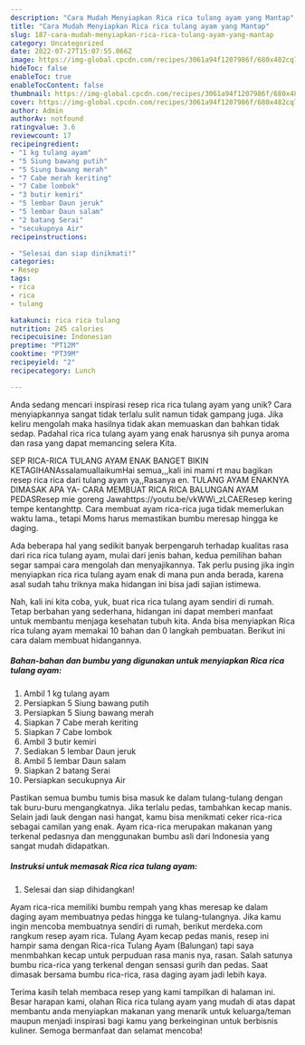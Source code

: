 ```yaml
---
description: "Cara Mudah Menyiapkan Rica rica tulang ayam yang Mantap"
title: "Cara Mudah Menyiapkan Rica rica tulang ayam yang Mantap"
slug: 187-cara-mudah-menyiapkan-rica-rica-tulang-ayam-yang-mantap
category: Uncategorized
date: 2022-07-27T15:07:55.066Z
image: https://img-global.cpcdn.com/recipes/3061a94f1207986f/680x482cq70/rica-rica-tulang-ayam-foto-resep-utama.jpg
hideToc: false
enableToc: true
enableTocContent: false
thumbnail: https://img-global.cpcdn.com/recipes/3061a94f1207986f/680x482cq70/rica-rica-tulang-ayam-foto-resep-utama.jpg
cover: https://img-global.cpcdn.com/recipes/3061a94f1207986f/680x482cq70/rica-rica-tulang-ayam-foto-resep-utama.jpg
author: Admin
authorAv: notfound
ratingvalue: 3.6
reviewcount: 17
recipeingredient:
- "1 kg tulang ayam"
- "5 Siung bawang putih"
- "5 Siung bawang merah"
- "7 Cabe merah keriting"
- "7 Cabe lombok"
- "3 butir kemiri"
- "5 lembar Daun jeruk"
- "5 lembar Daun salam"
- "2 batang Serai"
- "secukupnya Air"
recipeinstructions:

- "Selesai dan siap dinikmati!"
categories:
- Resep
tags:
- rica
- rica
- tulang

katakunci: rica rica tulang 
nutrition: 245 calories
recipecuisine: Indonesian
preptime: "PT12M"
cooktime: "PT39M"
recipeyield: "2"
recipecategory: Lunch

---
```





Anda sedang mencari inspirasi resep rica rica tulang ayam yang unik? Cara menyiapkannya sangat tidak terlalu sulit namun tidak gampang juga. Jika keliru mengolah maka hasilnya tidak akan memuaskan dan bahkan tidak sedap. Padahal rica rica tulang ayam yang enak harusnya sih punya aroma dan rasa yang dapat memancing selera Kita.





SEP RICA-RICA TULANG AYAM ENAK BANGET BIKIN KETAGIHANAssalamuallaikumHai semua,,,kali ini mami rt mau bagikan resep rica rica dari tulang ayam ya,,Rasanya en. TULANG AYAM ENAKNYA DIMASAK APA YA- CARA MEMBUAT RICA RICA BALUNGAN AYAM PEDASResep mie goreng Jawahttps://youtu.be/vkWWi_zLCAEResep kering tempe kentanghttp. Cara membuat ayam rica-rica juga tidak memerlukan waktu lama., tetapi Moms harus memastikan bumbu meresap hingga ke daging.

Ada beberapa hal yang sedikit banyak berpengaruh terhadap kualitas rasa dari rica rica tulang ayam, mulai dari jenis bahan, kedua pemilihan bahan segar sampai cara mengolah dan menyajikannya. Tak perlu pusing jika ingin menyiapkan rica rica tulang ayam enak di mana pun anda berada, karena asal sudah tahu triknya maka hidangan ini bisa jadi sajian istimewa.






Nah, kali ini kita coba, yuk, buat rica rica tulang ayam sendiri di rumah. Tetap berbahan yang sederhana, hidangan ini dapat memberi manfaat untuk membantu menjaga kesehatan tubuh kita. Anda bisa menyiapkan Rica rica tulang ayam memakai 10 bahan dan 0 langkah pembuatan. Berikut ini cara dalam membuat hidangannya.

<!--inarticleads1-->

##### Bahan-bahan dan bumbu yang digunakan untuk menyiapkan Rica rica tulang ayam:

1. Ambil 1 kg tulang ayam
1. Persiapkan 5 Siung bawang putih
1. Persiapkan 5 Siung bawang merah
1. Siapkan 7 Cabe merah keriting
1. Siapkan 7 Cabe lombok
1. Ambil 3 butir kemiri
1. Sediakan 5 lembar Daun jeruk
1. Ambil 5 lembar Daun salam
1. Siapkan 2 batang Serai
1. Persiapkan secukupnya Air


Pastikan semua bumbu tumis bisa masuk ke dalam tulang-tulang dengan tak buru-buru mengangkatnya. Jika terlalu pedas, tambahkan kecap manis. Selain jadi lauk dengan nasi hangat, kamu bisa menikmati ceker rica-rica sebagai camilan yang enak. Ayam rica-rica merupakan makanan yang terkenal pedasnya dan menggunakan bumbu asli dari Indonesia yang sangat mudah didapatkan. 

<!--inarticleads2-->

##### Instruksi untuk memasak Rica rica tulang ayam:


1. Selesai dan siap dihidangkan!

Ayam rica-rica memiliki bumbu rempah yang khas meresap ke dalam daging ayam membuatnya pedas hingga ke tulang-tulangnya. Jika kamu ingin mencoba membuatnya sendiri di rumah, berikut merdeka.com rangkum resep ayam rica. Tulang Ayam kecap pedas manis, resep ini hampir sama dengan Rica-rica Tulang Ayam (Balungan) tapi saya menmbahkan kecap untuk perpuduan rasa manis nya, rasan. Salah satunya bumbu rica-rica yang terkenal dengan sensasi gurih dan pedas. Saat dimasak bersama bumbu rica-rica, rasa daging ayam jadi lebih kaya. 

Terima kasih telah membaca resep yang kami tampilkan di halaman ini. Besar harapan kami, olahan Rica rica tulang ayam yang mudah di atas dapat membantu anda menyiapkan makanan yang menarik untuk keluarga/teman maupun menjadi inspirasi bagi kamu yang berkeinginan untuk berbisnis kuliner. Semoga bermanfaat dan selamat mencoba!
